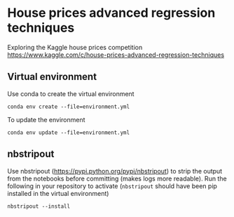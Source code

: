 # House prices advanced regression techniques
Exploring the Kaggle house prices competition
https://www.kaggle.com/c/house-prices-advanced-regression-techniques

## Virtual environment

Use conda to create the virtual environment

```
conda env create --file=environment.yml
```

To update the environment

```
conda env update --file=environment.yml
```

## nbstripout
Use nbstripout (https://pypi.python.org/pypi/nbstripout) to strip the output from the notebooks before committing (makes logs more readable). Run the following in your repository to activate (`nbstripout` should have been pip installed in the virtual environment)

```
nbstripout --install
```
